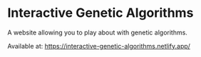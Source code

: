 # Interactive Genetic Algorithms
A website allowing you to play about with genetic algorithms.

Available at: https://interactive-genetic-algorithms.netlify.app/
